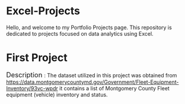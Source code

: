 # Excel-Projects
Hello, and welcome to my Portfolio Projects page. This repository is dedicated to projects focused on data analytics using Excel.


# First Project
<font size="4"> Description </font>:
The dataset utilized in this project was obtained from https://data.montgomerycountymd.gov/Government/Fleet-Equipment-Inventory/93vc-wpdr
it contains a list of Montgomery County Fleet equipment (vehicle) inventory and status.

